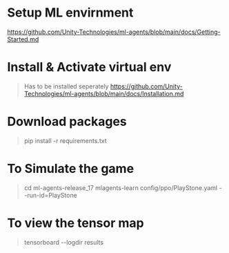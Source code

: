 # Setup ML envirnment 
https://github.com/Unity-Technologies/ml-agents/blob/main/docs/Getting-Started.md

# Install & Activate virtual env
> Has to be installed seperately
> https://github.com/Unity-Technologies/ml-agents/blob/main/docs/Installation.md
# Download packages
> pip install -r requirements.txt
# To Simulate the game
> cd ml-agents-release_17
> mlagents-learn config/ppo/PlayStone.yaml --run-id=PlayStone
# To view the tensor map 
> tensorboard --logdir results
